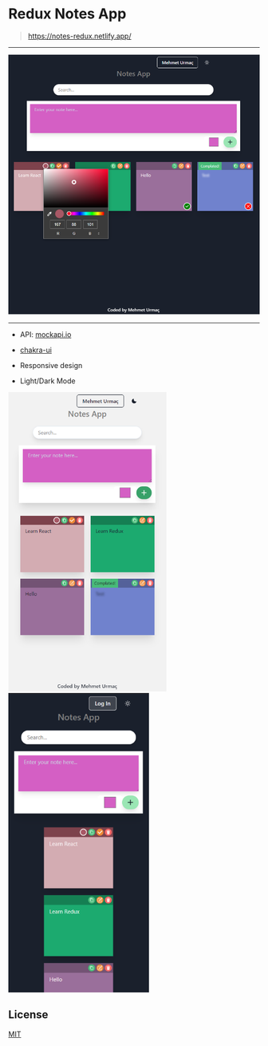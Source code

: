# Redux Notes App

> https://notes-redux.netlify.app/

---

![Notes App](./img/Main.png)

---

- API: [mockapi.io](https://mockapi.io)

- [chakra-ui](https://chakra-ui.com/)

- Responsive design

- Light/Dark Mode

<p float="left">
  <img src="./img/Light.png" height="600" />
  <img src="./img/Mobile.png" height="600" /> 
</p>

## License

[MIT](https://choosealicense.com/licenses/mit/)
